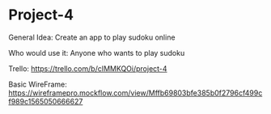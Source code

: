 # Project-4

General Idea: Create an app to play sudoku online

Who would use it: Anyone who wants to play sudoku

Trello: https://trello.com/b/cIMMKQOi/project-4

Basic WireFrame: https://wireframepro.mockflow.com/view/Mffb69803bfe385b0f2796cf499cf989c1565050666627
